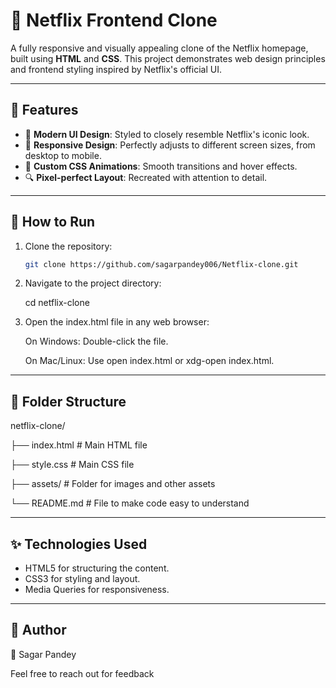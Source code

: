 # 🎥 Netflix Frontend Clone

A fully responsive and visually appealing clone of the Netflix homepage, built using **HTML** and **CSS**. This project demonstrates web design principles and frontend styling inspired by Netflix's official UI.

---

## 📌 Features

- 🎨 **Modern UI Design**: Styled to closely resemble Netflix's iconic look.
- 📱 **Responsive Design**: Perfectly adjusts to different screen sizes, from desktop to mobile.
- 🌟 **Custom CSS Animations**: Smooth transitions and hover effects.
- 🔍 **Pixel-perfect Layout**: Recreated with attention to detail.

---

## 🚀 How to Run

1. Clone the repository:
   
   ```bash
   git clone https://github.com/sagarpandey006/Netflix-clone.git

3. Navigate to the project directory:
   
    cd netflix-clone

5. Open the index.html file in any web browser:

    On Windows: Double-click the file.

    On Mac/Linux: Use open index.html or xdg-open index.html.

---

## 📂 Folder Structure

netflix-clone/

├── index.html        # Main HTML file

├── style.css         # Main CSS file

├── assets/           # Folder for images and other assets

└── README.md         # File to make code easy to understand


---

## ✨ Technologies Used

- HTML5 for structuring the content.
- CSS3 for styling and layout.
- Media Queries for responsiveness.

---

## 🙌 Author

👤 Sagar Pandey

Feel free to reach out for feedback
